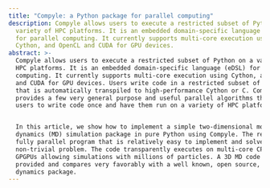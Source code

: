 ```yaml
---
title: "Compyle: a Python package for parallel computing"
description: Compyle allows users to execute a restricted subset of Python on a
  variety of HPC platforms. It is an embedded domain-specific language (eDSL)
  for parallel computing. It currently supports multi-core execution using
  Cython, and OpenCL and CUDA for GPU devices.
abstract: >-
  Compyle allows users to execute a restricted subset of Python on a variety of
  HPC platforms. It is an embedded domain-specific language (eDSL) for parallel
  computing. It currently supports multi-core execution using Cython, and OpenCL
  and CUDA for GPU devices. Users write code in a restricted subset of Python
  that is automatically transpiled to high-performance Cython or C. Compyle also
  provides a few very general purpose and useful parallel algorithms that allow
  users to write code once and have them run on a variety of HPC platforms.


  In this article, we show how to implement a simple two-dimensional molecular
  dynamics (MD) simulation package in pure Python using Compyle. The result is a
  fully parallel program that is relatively easy to implement and solves a
  non-trivial problem. The code transparently executes on multi-core CPUs and
  GPGPUs allowing simulations with millions of particles. A 3D MD code is also
  provided and compares very favorably with a well known, open source, molecular
  dynamics package.
---
```


